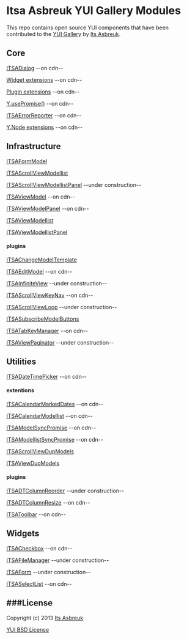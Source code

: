 Itsa Asbreuk YUI Gallery Modules
===========================



This repo contains open source YUI components that have been contributed to the
[YUI Gallery](http://yuilibrary.com/gallery/) by [Its Asbreuk](http://itsasbreuk.nl).



## Core
[ITSADialog](src/gallery-itsadialog) --on cdn--

[Widget extensions](src/gallery-itsawidgetrenderpromise) --on cdn--

[Plugin extensions](src/gallery-itsapluginpromise) --on cdn--

[Y.usePromise()](src/gallery-itsamodulesloadedpromise) --on cdn--

[ITSAErrorReporter](src/gallery-itsaerrorreporter) --on cdn--

[Y.Node extensions](src/gallery-itsanodepromise) --on cdn--


## Infrastructure
[ITSAFormModel](src/gallery-itsaformmodel)

[ITSAScrollViewModellist](src/gallery-itsascrollviewmodellist)

[ITSAScrollViewModellistPanel](src/gallery-itsascrollviewmodellistpanel) --under construction--

[ITSAViewModel](src/gallery-itsaviewmodel) --on cdn--

[ITSAViewModelPanel](src/gallery-itsaviewmodelpanel) --on cdn--

[ITSAViewModellist](src/gallery-itsaviewmodellist)

[ITSAViewModellistPanel](src/gallery-itsaviewmodellistpanel)

#### plugins
[ITSAChangeModelTemplate](src/gallery-itsachangemodeltemplate)

[ITSAEditModel](src/gallery-itsaeditmodel) --on cdn--

[ITSAInfiniteView](src/gallery-itsainfiniteview) --under construction--

[ITSAScrollViewKeyNav](src/gallery-itsascrollviewkeynav) --on cdn--

[ITSAScrollViewLoop](src/gallery-itsascrollviewloop) --under construction--

[ITSASubscribeModelButtons](src/gallery-itsasubscribemodelbuttons)

[ITSATabKeyManager](src/gallery-itsatabkeymanager) --on cdn--

[ITSAViewPaginator](src/gallery-itsaviewpaginator) --under construction--



## Utilities
[ITSADateTimePicker](src/gallery-itsadatetimepicker) --on cdn--

#### extentions
[ITSACalendarMarkedDates](src/gallery-itsacalendarmarkeddates) --on cdn--

[ITSACalendarModellist](src/gallery-itsacalendarmodellist) --on cdn--

[ITSAModelSyncPromise](src/gallery-itsamodelsyncpromise) --on cdn--

[ITSAModellistSyncPromise](src/gallery-itsamodellistsyncpromise) --on cdn--

[ITSAScrollViewDupModels](src/gallery-itsascrollviewdupmodels)

[ITSAViewDupModels](src/gallery-itsaviewdupmodels)

#### plugins
[ITSADTColumnReorder](src/gallery-itsadtcolumnreorder) --under construction--

[ITSADTColumnResize](src/gallery-itsadtcolumnresize) --on cdn--

[ITSAToolbar](src/gallery-itsatoolbar) --on cdn--



## Widgets
[ITSACheckbox](src/gallery-itsacheckbox) --on cdn--

[ITSAFileManager](src/gallery-itsafilemanager) --under construction--

[ITSAForm](src/gallery-itsaform) --under construction--

[ITSASelectList](src/gallery-itsaselectlist) --on cdn--



###License
----------

Copyright (c) 2013 [Its Asbreuk](http://http://itsasbreuk.nl)

[YUI BSD License](http://developer.yahoo.com/yui/license.html)
